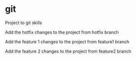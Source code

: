 # git
Project to git skills

Add the hotfix changes to the project from hotfix branch

Add the feature 1 changes to the project from feature1 branch

Add the feature 2 changes to the project from feature2 branch